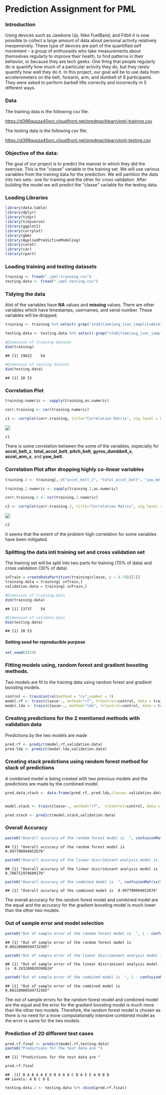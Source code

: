 Prediction Assignment for PML
================

### Introduction

Using devices such as Jawbone Up, Nike FuelBand, and Fitbit it is now possible to collect a large amount of data about personal activity relatively inexpensively. These type of devices are part of the quantified self movement – a group of enthusiasts who take measurements about themselves regularly to improve their health, to find patterns in their behavior, or because they are tech geeks. One thing that people regularly do is quantify how much of a particular activity they do, but they rarely quantify how well they do it. In this project, our goal will be to use data from accelerometers on the belt, forearm, arm, and dumbell of 6 participants. They were asked to perform barbell lifts correctly and incorrectly in 5 different ways.

### Data

The training data is the following csv file:

<https://d396qusza40orc.cloudfront.net/predmachlearn/pml-training.csv>

The testing data is the following csv file:

<https://d396qusza40orc.cloudfront.net/predmachlearn/pml-testing.csv>

### Objective of the data:

The goal of our project is to predict the manner in which they did the exercise. This is the "classe" variable in the training set. We will use various variables from the training data for the prediction. We will partition the data into two sets- one for training and the other for cross validation. After building the model we will predict the "classe" variable for the testing data.

### Loading Libraries

``` r
library(data.table)
library(dplyr)
library(tidyr)
library(tidyverse)
library(ggplot2)
library(corrplot)
library(gbm)
library(AppliedPredictiveModeling)
library(caret)
library(car)
library(rpart)
```

### Loading training and testing datasets

``` r
training <- fread("./pml-training.csv")
testing.data <- fread("./pml-testing.csv")
```

### Tidying the data

Alot of the variables have **NA** values and **missing** values. There are other variables which have timestamps, usernames, and serial number. These variables will be dropped.

``` r
training <- training %>% select(-grep("stdd|time|avg_|var_|amplitude|min_|max_|skew|kurt|new_window|user|V1", names(training)))

testing.data <- testing.data %>% select(-grep("stdd|time|avg_|var_|amplitude|min_|max_|skew|kurt|new_window|user|V1|problem", names(testing.data)))

#Dimension of training dataset
dim(training)
```

    ## [1] 19622    54

``` r
#Dimension of testing dataset
dim(testing.data)
```

    ## [1] 20 53

### Correlation Plot

``` r
training.numeric <- sapply(training,as.numeric)

corr.training <- cor(training.numeric)

c1 <- corrplot(corr.training, title="Correlation Matrix", sig.level = 0.01, insig = "blank", tl.cex=.55, cl.cex=.65, mar=c(0,0,.7,0))
```

![](Figs/unnamed-chunk-4-1.png)

``` r
c1
```

There is some correlation between the some of the variables, especially for **accel\_belt\_z**, **total\_accel\_belt**, **pitch\_belt**, **gyros\_dumbbell\_x**, **accel\_arm\_x**, and **yaw\_belt**.

### Correlation Plot after dropping highly co-linear variables

``` r
training.2 <- training[,-c("accel_belt_z", "total_accel_belt", "yaw_belt","pitch_belt","gyros_dumbbell_x","accel_arm_x", "classe")]

training.2.numeric <- sapply(training.2,as.numeric)

corr.training.2 <- cor(training.2.numeric)

c2 <- corrplot(corr.training.2, title="Correlation Matrix", sig.level = 0.01, insig = "blank", tl.cex=.55, cl.cex=.65, mar=c(0,0,.7,0))
```

![](Figs/unnamed-chunk-5-1.png)

``` r
c2
```

It seems that the extent of the problem high correlation for some variables have been mitigated.

### Splitting the data inti training set and cross validation set

The training set will be split into two parts for training (70% of data) and cross validation (30% of data).

``` r
inTrain = createDataPartition(training$classe, p = 0.70)[[1]]
training.data = training[ inTrain,]
validation.data = training[-inTrain,]

#Dimension of training.data
dim(training.data)
```

    ## [1] 13737    54

``` r
#Dimension of validate.data
dim(testing.data)
```

    ## [1] 20 53

#### Setting seed for reproducible purpose

``` r
set.seed(2019)
```

### Fitting models using, **random forest** and **gradient boosting methods**.

Two models are fit to the training data using random forest and gradient boosting models.

``` r
control <- trainControl(method = "cv",number = 3)
model.rf <- train(classe~., method="rf", trControl=control, data = training.data, ntree=200)
model.lda <- train(classe~., method="lda", trControl=control, data = training.data, ntree=200)
```

### Creating predictions for the 2 mentioned methods with validation data

Predictions by the two models are made

``` r
pred.rf <- predict(model.rf,validation.data)
pred.lda <- predict(model.lda,validation.data)
```

### Creating stack predctions using random forest method for stack of predictions

A combined model is being created with two previous models and the predictions are made by the combined model.

``` r
pred.data.stack <- data.frame(pred.rf, pred.lda,classe= validation.data$classe)


model.stack <- train(classe~., method="rf",  trControl=control, data = pred.data.stack, ntree=200)

pred.stack <- predict(model.stack,validation.data)
```

### Overall Accuracy

``` r
paste0("Overall accuracy of the random forest model is  ", confusionMatrix(table(pred.rf, validation.data$classe))$overall[[1]])
```

    ## [1] "Overall accuracy of the random forest model is  0.997790994052676"

``` r
paste0("Overall accuracy of the linear discriminant analysis model is  ", confusionMatrix(table(pred.lda, validation.data$classe))$overall[[1]])
```

    ## [1] "Overall accuracy of the linear discriminant analysis model is  0.706711979609176"

``` r
paste0("Overall accuracy of the combined model is  ", confusionMatrix(table(pred.stack, validation.data$classe))$overall[[1]])
```

    ## [1] "Overall accuracy of the combined model is  0.997790994052676"

The overall accuracy for the random forest model and combined model are the equal and the accuracy for the gradient boosting model is much lower than the other two models.

### Out of sample error and model selection

``` r
paste0("Out of sample error of the random forest model is  ", 1 - confusionMatrix(table(pred.rf, validation.data$classe))$overall[[1]])
```

    ## [1] "Out of sample error of the random forest model is  0.00220900594732365"

``` r
paste0("Out of sample error of the linear discriminant analysis model is  ", 1 - confusionMatrix(table(pred.lda, validation.data$classe))$overall[[1]])
```

    ## [1] "Out of sample error of the linear discriminant analysis model is  0.293288020390824"

``` r
paste0("Out of sample error of the combined model is  ", 1 - confusionMatrix(table(pred.stack, validation.data$classe))$overall[[1]])
```

    ## [1] "Out of sample error of the combined model is  0.00220900594732365"

The out of sample errors for the random forest model and combined model are the equal and the error for the gradient boosting model is much more than the other two models. Therefore, the random forest model is chosen as there is no need for a more computationally intensive combined model as the error is same for the two models.

### Prediction of 20 different test cases

``` r
pred.rf.final <- predict(model.rf,testing.data)
paste0("Predictions for the test data are ")
```

    ## [1] "Predictions for the test data are "

``` r
pred.rf.final
```

    ##  [1] B A B A A E D B A A B C B A E E A B B B
    ## Levels: A B C D E

``` r
testing.data.2 <- testing.data %>% cbind(pred.rf.final)
```
